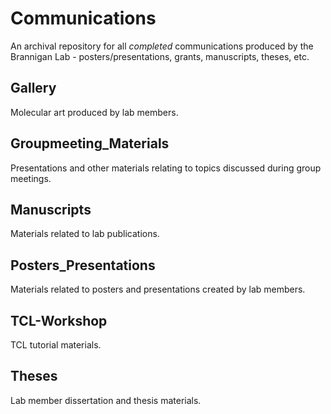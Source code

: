# Communications
An archival repository for all *completed* communications produced by the Brannigan Lab - posters/presentations, grants, manuscripts, theses, etc.

## Gallery
Molecular art produced by lab members.

## Groupmeeting_Materials
Presentations and other materials relating to topics discussed during group meetings.

## Manuscripts
Materials related to lab publications.

## Posters_Presentations
Materials related to posters and presentations created by lab members.

## TCL-Workshop
TCL tutorial materials.

## Theses
Lab member dissertation and thesis materials.
